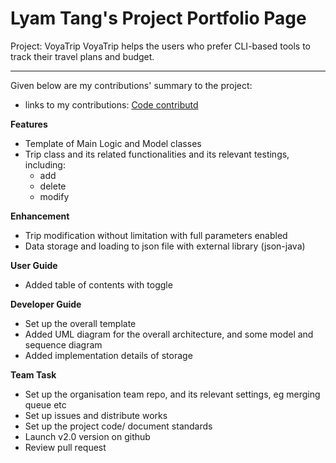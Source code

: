 # Lyam Tang's Project Portfolio Page

Project: VoyaTrip
VoyaTrip helps the users who prefer CLI-based tools 
to track their travel plans and budget.

---

Given below are my contributions' summary to the project:
- links to my contributions:
[Code contributd](https://nus-cs2113-ay2425s2.github.io/tp-dashboard/?search=&sort=groupTitle&sortWithin=title&timeframe=commit&mergegroup=&groupSelect=groupByRepos&breakdown=true&checkedFileTypes=docs~functional-code~test-code~other&since=2025-02-21&tabOpen=true&tabType=authorship&tabAuthor=Lyam-T&tabRepo=AY2425S2-CS2113-F14-3%2Ftp%5Bmaster%5D&authorshipIsMergeGroup=false&authorshipFileTypes=test-code&authorshipIsBinaryFileTypeChecked=false&authorshipIsIgnoredFilesChecked=false)

**Features**
- Template of Main Logic and Model classes
- Trip class and its related functionalities and its relevant testings, including:
  - add
  - delete
  - modify

**Enhancement**
- Trip modification without limitation with full parameters enabled
- Data storage and loading to json file with external library (json-java)

**User Guide**
- Added table of contents with toggle

**Developer Guide**
- Set up the overall template
- Added UML diagram for the overall architecture, and some model and sequence diagram
- Added implementation details of storage 

**Team Task**
- Set up the organisation team repo, and its relevant settings, eg merging queue etc
- Set up issues and distribute works
- Set up the project code/ document standards
- Launch v2.0 version on github
- Review pull request
